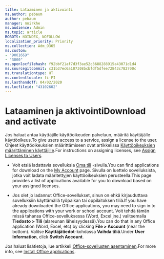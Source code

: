```yaml
---
title: Lataaminen ja aktivointi
ms.author: pebaum
author: pebaum
manager: mnirkhe
ms.audience: Admin
ms.topic: article
ROBOTS: NOINDEX, NOFOLLOW
localization_priority: Priority
ms.collection: Adm_O365
ms.custom:
- "9001669"
- "3800"
ms.openlocfilehash: f92bbf21af7d3f3ae52c3688288915a43071d1d4
ms.sourcegitcommit: c31b37ec6a107308bcbfdf5dfee72843c782700c
ms.translationtype: HT
ms.contentlocale: fi-FI
ms.lasthandoff: 04/02/2020
ms.locfileid: "43102602"
---
```

# <a name="download-and-activate"></a><span data-ttu-id="65f75-102">Lataaminen ja aktivointi</span><span class="sxs-lookup"><span data-stu-id="65f75-102">Download and activate</span></span>

<span data-ttu-id="65f75-103">Jos haluat antaa käyttäjille käyttöoikeuden palveluun, määritä käyttäjälle käyttöoikeus.</span><span class="sxs-lookup"><span data-stu-id="65f75-103">To give users access to a service, assign a license to the user.</span></span> <span data-ttu-id="65f75-104">Ohjeet käyttöoikeuksien määrittämiseen ovat artikkelissa [Käyttöoikeuksien määrittäminen käyttäjille](https://docs.microsoft.com/microsoft-365/admin/manage/assign-licenses-to-users).</span><span class="sxs-lookup"><span data-stu-id="65f75-104">For instructions on assigning licenses, see [Assign Licenses to Users](https://docs.microsoft.com/microsoft-365/admin/manage/assign-licenses-to-users).</span></span>

- <span data-ttu-id="65f75-105">Voit etsiä ladattavia sovelluksia [Oma tili](https://portal.office.com/account/#installs) -sivulla.</span><span class="sxs-lookup"><span data-stu-id="65f75-105">You can find applications for download on the [My Account](https://portal.office.com/account/#installs) page.</span></span> <span data-ttu-id="65f75-106">Sivulla on luettelo sovelluksista, jotka voit ladata määritettyjen käyttöoikeuksien perusteella.</span><span class="sxs-lookup"><span data-stu-id="65f75-106">This page provides a list of applications available for you to download based on your assigned licenses.</span></span> 

- <span data-ttu-id="65f75-107">Jos olet jo ladannut Office-sovellukset, sinun on ehkä kirjauduttava sovelluksiin käyttämällä työpaikan tai oppilaitoksen tiliä.</span><span class="sxs-lookup"><span data-stu-id="65f75-107">If you have already downloaded the Office applications, you may need to sign in to the applications with your work or school account.</span></span> <span data-ttu-id="65f75-108">Voit tehdä tämän missä tahansa Office-sovelluksessa (Word, Excel jne.) valitsemalla **Tiedosto > Tili** (alareunan läheisyydessä).</span><span class="sxs-lookup"><span data-stu-id="65f75-108">You can do that in any Office application (Word, Excel, etc) by clicking **File > Account** (near the bottom).</span></span> <span data-ttu-id="65f75-109">Valitse **Käyttäjätiedot**-kohdassa **Vaihda tiliä**.</span><span class="sxs-lookup"><span data-stu-id="65f75-109">Under **User Information**, click **Switch Account**.</span></span>

<span data-ttu-id="65f75-110">Jos haluat lisätietoja, lue artikkeli [Office-sovellusten asentaminen](https://docs.microsoft.com/microsoft-365/admin/setup/install-applications).</span><span class="sxs-lookup"><span data-stu-id="65f75-110">For more info, see [Install Office applications](https://docs.microsoft.com/microsoft-365/admin/setup/install-applications).</span></span>
